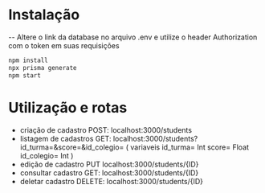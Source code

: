 # Instalação
-- Altere o link da database no arquivo .env e utilize o header Authorization com o token em suas requisições

```bash
npm install
npx prisma generate
npm start
```
# Utilização e rotas

- criação de cadastro POST: localhost:3000/students
- listagem de cadastros GET: localhost:3000/students?id_turma=&score=&id_colegio=  ( variaveis id_turma= Int score= Float id_colegio= Int )
- edição de cadastro PUT localhost:3000/students/{ID} 
- consultar cadastro GET: localhost:3000/students/{ID} 
- deletar cadastro DELETE: localhost:3000/students/{ID} 
